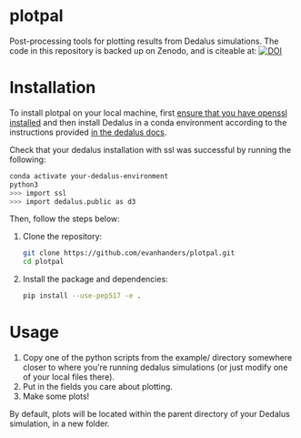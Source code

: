 # plotpal
Post-processing tools for plotting results from Dedalus simulations.
The code in this repository is backed up on Zenodo, and is citeable at: [![DOI](https://zenodo.org/badge/265006663.svg)](https://zenodo.org/badge/latestdoi/265006663)

# Installation
To install plotpal on your local machine, first [ensure that you have openssl installed](https://chatgpt.com/share/a88a5b9f-83bd-42bc-a663-0806f9a48c7a) and then install Dedalus in a conda environment according to the instructions provided [in the dedalus docs](https://dedalus-project.readthedocs.io/en/latest/pages/installation.html). 

Check that your dedalus installation with ssl was successful by running the following:

```sh
conda activate your-dedalus-environment
python3
>>> import ssl
>>> import dedalus.public as d3
```

Then, follow the steps below:

1. Clone the repository:
    ```sh
    git clone https://github.com/evanhanders/plotpal.git
    cd plotpal
    ```

3. Install the package and dependencies:
    ```sh
    pip install --use-pep517 -e .
    ```

# Usage

1. Copy one of the python scripts from the example/ directory somewhere closer to where you're running dedalus simulations (or just modify one of your local files there).
2. Put in the fields you care about plotting.
3. Make some plots!

By default, plots will be located within the parent directory of your Dedalus simulation, in a new folder.
